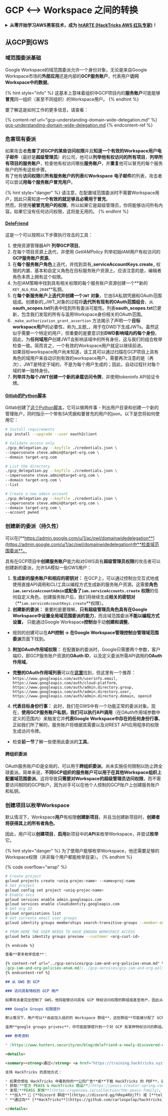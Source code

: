 # GCP <--> Workspace 之间的转换

<details>

<summary><strong>从零开始学习AWS黑客技术，成为</strong> <a href="https://training.hacktricks.xyz/courses/arte"><strong>htARTE (HackTricks AWS 红队专家)</strong></a><strong>！</strong></summary>

支持HackTricks的其他方式：

* 如果您希望在 **HackTricks中看到您的公司广告** 或 **下载HackTricks的PDF版本**，请查看[**订阅计划**](https://github.com/sponsors/carlospolop)！
* 获取[**官方的PEASS & HackTricks商品**](https://peass.creator-spring.com)
* 探索[**PEASS家族**](https://opensea.io/collection/the-peass-family)，我们独家的[**NFTs系列**](https://opensea.io/collection/the-peass-family)
* **加入** 💬 [**Discord群组**](https://discord.gg/hRep4RUj7f) 或 [**telegram群组**](https://t.me/peass) 或在 **Twitter** 🐦 上**关注**我 [**@carlospolopm**](https://twitter.com/carlospolopm)**。**
* **通过向** [**HackTricks**](https://github.com/carlospolop/hacktricks) 和 [**HackTricks Cloud**](https://github.com/carlospolop/hacktricks-cloud) github仓库提交PR来分享您的黑客技巧。

</details>

## **从GCP到GWS**

### **域范围委派基础**

Google Workspace的域范围委派允许一个身份对象，无论是来自Google Workspace市场的**外部应用**还是内部的**GCP服务账户**，代表用户**访问Workspace中的数据**。

{% hint style="info" %}
这基本上意味着组织中GCP项目内的**服务账户**可能能够**冒充**同一组织（甚至不同组织）的Workspace用户。
{% endhint %}

要了解这是如何工作的更多信息，请查看：

{% content-ref url="gcp-understanding-domain-wide-delegation.md" %}
[gcp-understanding-domain-wide-delegation.md](gcp-understanding-domain-wide-delegation.md)
{% endcontent-ref %}

### 危害现有委派

如果攻击者**危害了对GCP的某些访问权限**并且**知道一个有效的Workspace用户电子邮件**（最好是**超级管理员**）的公司，他可以**列举他有权访问的所有项目**，**列举所有项目的服务账户**，检查他有权访问哪些**服务账户**，并**重复**他可以冒充的每个服务账户的所有这些步骤。\
有了他有**访问权限**的**所有服务账户的列表**和**Workspace** **电子邮件**的列表，攻击者可以尝试**用每个服务账户冒充用户**。

{% hint style="danger" %}
请注意，在配置域范围委派时不需要Workspace用户，因此只需知道**一个有效的就足够且必需用于冒充**。\
然而，将使用**被冒充用户的权限**，所以如果它是超级管理员，你将能够访问所有内容。如果它没有任何访问权限，这将是无用的。
{% endhint %}

#### [**DeleFriend**](https://github.com/axon-git/DeleFriend)

这是一个可以按照以下步骤执行攻击的工具：

1. 使用资源管理器API **列举GCP项目**。
2. 在每个项目资源上迭代，并使用 _GetIAMPolicy_ 列举初始IAM用户有权访问的**GCP服务账户资源**。
3. 在**每个服务账户角色**上迭代，并找到具有_**serviceAccountKeys.create**_ 权限的内置、基本和自定义角色在目标服务账户资源上。应该注意的是，编辑者角色本质上拥有这个权限。
4. 为在IAM策略中找到具有相关权限的每个服务账户资源创建一个**新的`KEY_ALG_RSA_2048`**私钥。
5. 在**每个新服务账户上迭代并创建一个`JWT`** **对象**，它由SA私钥凭据和OAuth范围组成。创建新的_JWT_对象的过程将**迭代所有现有的OAuth范围组合**，从**oauth\_scopes.txt**列表中找到所有委派可能性。列表**oauth\_scopes.txt**已更新，包含我们发现的所有与滥用Workspace身份相关的OAuth范围。
6. `_make_authorization_grant_assertion` 方法揭示了声明一个**目标workspace用户**的必要性，称为_主题_，用于在DWD下生成JWTs。虽然这似乎需要一个特定的用户，但重要的是要意识到**DWD影响域内的每个身份**。因此，为**任何域用户**创建JWT会影响该域中的所有身份，这与我们的组合枚举检查一致。简而言之，一个有效的Workspace用户就足以继续前进。\
如果目标workspace用户尚未知道，该工具可以通过扫描在GCP项目上具有角色的域用户来自动识别有效的workspace用户。需要再次注意的是（再次），JWT是特定于域的，不是为每个用户生成的；因此，自动过程针对每个域的单一独特身份。
7. **列举并为每个JWT创建一个新的承载访问令牌**，并使用tokeninfo API验证令牌。

#### [Gitlab的Python脚本](https://gitlab.com/gitlab-com/gl-security/threatmanagement/redteam/redteam-public/gcp\_misc/-/blob/master/gcp\_delegation.py)

Gitlab创建了[这个Python脚本](https://gitlab.com/gitlab-com/gl-security/gl-redteam/gcp\_misc/blob/master/gcp\_delegation.py)，它可以做两件事 - 列出用户目录和创建一个新的管理账户，同时指示一个带有SA凭据和要冒充的用户的json。以下是您将如何使用它：
```bash
# Install requirements
pip install --upgrade --user oauth2client

# Validate access only
./gcp_delegation.py --keyfile ./credentials.json \
--impersonate steve.admin@target-org.com \
--domain target-org.com

# List the directory
./gcp_delegation.py --keyfile ./credentials.json \
--impersonate steve.admin@target-org.com \
--domain target-org.com \
--list

# Create a new admin account
./gcp_delegation.py --keyfile ./credentials.json \
--impersonate steve.admin@target-org.com \
--domain target-org.com \
--account pwned
```
### 创建新的委派（持久性）

可以在[**https://admin.google.com/u/1/ac/owl/domainwidedelegation**](https://admin.google.com/u/1/ac/owl/domainwidedelegation)中**检查域范围委派**。

具有在GCP项目中**创建服务账户**能力和对GWS具有**超级管理员权限**的攻击者可以创建新的委派，允许SA模拟一些GWS用户：

1. **生成新的服务账户和相应的密钥对：** 在GCP上，可以通过控制台交互式地或使用直接API调用和CLI工具以编程方式生成新的服务账户资源。这需要**角色`iam.serviceAccountAdmin`**或配备了**`iam.serviceAccounts.create`** **权限**的任何自定义角色。创建服务账户后，我们将继续生成**相关的密钥对**（**`iam.serviceAccountKeys.create`**权限）。
2. **创建新的委派：** 重要的是要理解，**只有超级管理员角色具有在Google Workspace中设置全局域范围委派的能力**，而且域范围委派**不能以编程方式设置，** 只能通过Google Workspace**控制台**手动**创建和调整**。
* 规则的创建可以在**API控制 → 在Google Workspace管理控制台管理域范围委派**页面下找到。
3. **附加OAuth作用域权限：** 在配置新的委派时，Google只需要两个参数，客户端ID，即GCP服务账户资源的**OAuth ID**，以及定义委派所需API调用的**OAuth作用域**。
* **完整的OAuth作用域列表**可以在[**这里**](https://developers.google.com/identity/protocols/oauth2/scopes)找到，但这里有一个推荐：`https://www.googleapis.com/auth/userinfo.email, https://www.googleapis.com/auth/cloud-platform, https://www.googleapis.com/auth/admin.directory.group, https://www.googleapis.com/auth/admin.directory.user, https://www.googleapis.com/auth/admin.directory.domain, openid`
4. **代表目标身份行事：** 此时，我们在GWS中有一个功能正常的委派对象。现在，**使用GCP服务账户私钥，我们可以执行API调用**（在OAuth作用域参数中定义的范围内）来触发它并**代表Google Workspace中存在的任何身份行事**。正如我们所了解的，服务账户将根据其需要以及对REST API应用程序的权限生成访问令牌。
* 检查**前一节**了解一些使用此委派的**工具**。

#### 跨组织委派

OAuth服务账户ID是全局的，可以用于**跨组织委派**。尚未实施任何限制以防止跨全球委派。简单来说，**不同GCP组织的服务账户可以用于在其他Workspace组织上配置域范围委派**。这将导致**只需要对Workspace的超级管理员访问权限**，而不需要访问相同的GCP账户，因为对手可以在他个人控制的GCP账户上创建服务账户和私钥。

### 创建项目以枚举Workspace

默认情况下，Workspace**用户**有权限**创建新项目**，并且当创建新项目时，**创建者将获得其上的所有者角色**。

因此，用户可以**创建项目**，**启用**新项目中的**API**来枚举Workspace，并尝试**枚举**它。

{% hint style="danger" %}
为了使用户能够枚举Workspace，他还需要足够的Workspace权限（并非每个用户都能枚举目录）。
{% endhint %}

{% code overflow="wrap" %}
```bash
# Create project
gcloud projects create <uniq-projec-name> --name=proj-name
# Set project
gcloud config set project <uniq-projec-name>
# Enable svcs
gcloud services enable admin.googleapis.com
gcloud services enable cloudidentity.googleapis.com
# Get org ID
gcloud organizations list
# Get currents email user groups
gcloud identity groups memberships search-transitive-groups --member-email <email> --labels=cloudidentity.googleapis.com/groups.discussion_forum

# FROM HERE THE USER NEEDS TO HAVE ENOUGH WORKSPACE ACCESS
gcloud beta identity groups preview --customer <org-cust-id>
```
```markdown
{% endcode %}

查看**更多枚举信息**：

{% content-ref url="../gcp-services/gcp-iam-and-org-policies-enum.md" %}
[gcp-iam-and-org-policies-enum.md](../gcp-services/gcp-iam-and-org-policies-enum.md)
{% endcontent-ref %}

## 从 GWS 到 GCP

### 访问具有特权的 GCP 用户

如果攻击者完全控制了 GWS，他将能够访问具有 GCP 特权访问权限的群组或甚至用户，因此从 GWS 到 GCP 的移动通常更加“简单”，仅仅因为**GWS 中的用户对 GCP 拥有高权限**。

### Google Groups 权限提升

默认情况下，用户可以**自由加入组织的 Workspace 群组**，这些群组**可能被分配了 GCP 权限**（在 [https://groups.google.com/](https://groups.google.com/) 检查你的群组）。

滥用**google groups privesc**，你可能能够提升到一个对 GCP 有某种特权访问的群组。

### 参考资料

* [https://www.hunters.security/en/blog/delefriend-a-newly-discovered-design-flaw-in-domain-wide-delegation-could-leave-google-workspace-vulnerable-for-takeover](https://www.hunters.security/en/blog/delefriend-a-newly-discovered-design-flaw-in-domain-wide-delegation-could-leave-google-workspace-vulnerable-for-takeover)

<details>

<summary><strong>通过</strong> <a href="https://training.hacktricks.xyz/courses/arte"><strong>htARTE (HackTricks AWS Red Team Expert)</strong></a><strong>从零开始学习 AWS 黑客攻击！</strong></summary>

支持 HackTricks 的其他方式：

* 如果你想在 HackTricks 中看到你的**公司广告**或**下载 HackTricks 的 PDF**，请查看[**订阅计划**](https://github.com/sponsors/carlospolop)！
* 获取[**官方 PEASS & HackTricks 商品**](https://peass.creator-spring.com)
* 发现[**PEASS 家族**](https://opensea.io/collection/the-peass-family)，我们独家的 [**NFTs**](https://opensea.io/collection/the-peass-family) 收藏
* **加入** 💬 [**Discord 群组**](https://discord.gg/hRep4RUj7f) 或 [**telegram 群组**](https://t.me/peass) 或在 **Twitter** 🐦 上**关注**我 [**@carlospolopm**](https://twitter.com/carlospolopm)**。**
* **通过向** [**HackTricks**](https://github.com/carlospolop/hacktricks) 和 [**HackTricks Cloud**](https://github.com/carlospolop/hacktricks-cloud) github 仓库提交 PR 来**分享你的黑客技巧**。

</details>
```
